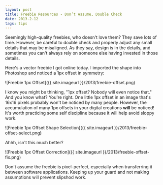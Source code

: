 ```yaml
---
layout: post
title: Freebie Resources - Don’t Assume, Double Check
date: 2013-2-12
tags: tips
---
```


Seemingly high-quality freebies, who doesn't love them? They save lots of time. However, be careful to double check and properly adjust any small details that may be misaligned. As they say, design is in the details, and sometimes you can't always rely on someone else having invested in those details.

Here's a vector freebie I got online today. I imported the shape into Photoshop and noticed a 1px offset in symmetry:

![Freebie 1px Offset]({{ site.imageurl }}/2013/freebie-offset.png)

I know you might be thinking, "1px offset? Nobody will even notice that." And you know what? You're right. One little 1px offset in an image that's 16x16 pixels probably won't be noticed by many people. However, the accumulation of many 1px offsets in your digital creations **will** be noticed! It's worth practicing some self discipline because it will help avoid sloppy work.

![Freebie 1px Offset Shape Selection]({{ site.imageurl }}/2013/freebie-offset-select.png)

Ahhh, isn't this much better?

![Freebie 1px Offset Correction]({{ site.imageurl }}/2013/freebie-offset-fix.png)

Don't assume the freebie is pixel-perfect, especially when transferring it between software applications. Keeping up your guard and not making assumptions will prevent slipshod work.





